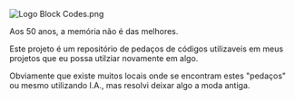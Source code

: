 ![Logo Block Codes.png]( https://github.com/emersonmuniz/codigo-em-bloco/blob/main/images/Logo%20Block%20Codes.png )

Aos 50 anos, a memória não é das melhores.

Este projeto é um repositório de pedaços de códigos utilizaveis em meus projetos que eu possa utilziar novamente em algo.

Obviamente que existe muitos locais onde se encontram estes "pedaços" ou mesmo utilizando I.A., mas resolvi deixar algo a moda antiga.
